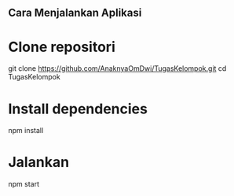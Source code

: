 ## Cara Menjalankan Aplikasi

# Clone repositori
git clone https://github.com/AnaknyaOmDwi/TugasKelompok.git
cd TugasKelompok

# Install dependencies
npm install

# Jalankan
npm start
